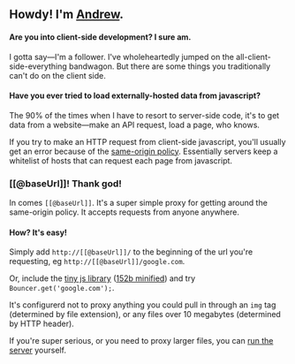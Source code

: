## Howdy! <span class="small">I'm [Andrew](http://monks.co/).</span>

#### Are you into client-side development? <span class="small">I sure am.</span>

I gotta say—I'm a follower. I've wholeheartedly jumped on the all-client-side-everything bandwagon. But there are some things you traditionally can't do on the client side.

#### Have you ever tried to load externally-hosted data from javascript? <span class=" You can't..."></span>

The 90% of the times when I have to resort to server-side code, it's to get data from a website—make an API request, load a page, who knows. 

If you try to make an HTTP request from client-side javascript, you'll usually get an error because of the [same-origin policy](http://en.wikipedia.org/wiki/Same-origin_policy). Essentially servers keep a whitelist of hosts that can request each page from javascript.

### [[@baseUrl]]! <span class="small">Thank god!</span>

In comes `[[@baseUrl]]`. It's a super simple proxy for getting around the same-origin policy. It accepts requests from anyone anywhere. 

#### How? <span class="small">It's easy!</span>

Simply add `http://[[@baseUrl]]/` to the beginning of the url you're requesting, eg `http://[[@baseUrl]]/google.com`.

Or, include the [tiny js library](/[[@baseUrl]].js) ([152b minified](/[[@baseUrl]].min.js)) and try `Bouncer.get('google.com');`.

It's configurerd not to proxy anything you could pull in through an `img` tag (determined by file extension), or any files over 10 megabytes (determined by HTTP header).

If you're super serious, or you need to proxy larger files, you can [run the server](http://github.com/amonks/bouncer) yourself.